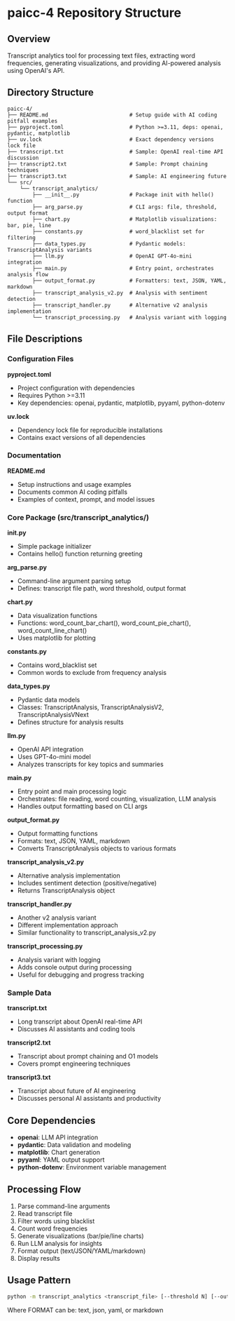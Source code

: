 # paicc-4 Repository Structure

## Overview
Transcript analytics tool for processing text files, extracting word frequencies, generating visualizations, and providing AI-powered analysis using OpenAI's API.

## Directory Structure

```
paicc-4/
├── README.md                          # Setup guide with AI coding pitfall examples
├── pyproject.toml                     # Python >=3.11, deps: openai, pydantic, matplotlib
├── uv.lock                            # Exact dependency versions lock file
├── transcript.txt                     # Sample: OpenAI real-time API discussion
├── transcript2.txt                    # Sample: Prompt chaining techniques
├── transcript3.txt                    # Sample: AI engineering future
└── src/
    └── transcript_analytics/
        ├── __init__.py                # Package init with hello() function
        ├── arg_parse.py               # CLI args: file, threshold, output format
        ├── chart.py                   # Matplotlib visualizations: bar, pie, line
        ├── constants.py               # word_blacklist set for filtering
        ├── data_types.py              # Pydantic models: TranscriptAnalysis variants
        ├── llm.py                     # OpenAI GPT-4o-mini integration
        ├── main.py                    # Entry point, orchestrates analysis flow
        ├── output_format.py           # Formatters: text, JSON, YAML, markdown
        ├── transcript_analysis_v2.py  # Analysis with sentiment detection
        ├── transcript_handler.py      # Alternative v2 analysis implementation
        └── transcript_processing.py   # Analysis variant with logging
```

## File Descriptions

### Configuration Files

**pyproject.toml**
- Project configuration with dependencies
- Requires Python >=3.11
- Key dependencies: openai, pydantic, matplotlib, pyyaml, python-dotenv

**uv.lock**
- Dependency lock file for reproducible installations
- Contains exact versions of all dependencies

### Documentation

**README.md**
- Setup instructions and usage examples
- Documents common AI coding pitfalls
- Examples of context, prompt, and model issues

### Core Package (src/transcript_analytics/)

**__init__.py**
- Simple package initializer
- Contains hello() function returning greeting

**arg_parse.py**
- Command-line argument parsing setup
- Defines: transcript file path, word threshold, output format

**chart.py**
- Data visualization functions
- Functions: word_count_bar_chart(), word_count_pie_chart(), word_count_line_chart()
- Uses matplotlib for plotting

**constants.py**
- Contains word_blacklist set
- Common words to exclude from frequency analysis

**data_types.py**
- Pydantic data models
- Classes: TranscriptAnalysis, TranscriptAnalysisV2, TranscriptAnalysisVNext
- Defines structure for analysis results

**llm.py**
- OpenAI API integration
- Uses GPT-4o-mini model
- Analyzes transcripts for key topics and summaries

**main.py**
- Entry point and main processing logic
- Orchestrates: file reading, word counting, visualization, LLM analysis
- Handles output formatting based on CLI args

**output_format.py**
- Output formatting functions
- Formats: text, JSON, YAML, markdown
- Converts TranscriptAnalysis objects to various formats

**transcript_analysis_v2.py**
- Alternative analysis implementation
- Includes sentiment detection (positive/negative)
- Returns TranscriptAnalysis object

**transcript_handler.py**
- Another v2 analysis variant
- Different implementation approach
- Similar functionality to transcript_analysis_v2.py

**transcript_processing.py**
- Analysis variant with logging
- Adds console output during processing
- Useful for debugging and progress tracking

### Sample Data

**transcript.txt**
- Long transcript about OpenAI real-time API
- Discusses AI assistants and coding tools

**transcript2.txt**
- Transcript about prompt chaining and O1 models
- Covers prompt engineering techniques

**transcript3.txt**
- Transcript about future of AI engineering
- Discusses personal AI assistants and productivity

## Core Dependencies

- **openai**: LLM API integration
- **pydantic**: Data validation and modeling
- **matplotlib**: Chart generation
- **pyyaml**: YAML output support
- **python-dotenv**: Environment variable management

## Processing Flow

1. Parse command-line arguments
2. Read transcript file
3. Filter words using blacklist
4. Count word frequencies
5. Generate visualizations (bar/pie/line charts)
6. Run LLM analysis for insights
7. Format output (text/JSON/YAML/markdown)
8. Display results

## Usage Pattern

```bash
python -m transcript_analytics <transcript_file> [--threshold N] [--output-format FORMAT]
```

Where FORMAT can be: text, json, yaml, or markdown